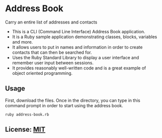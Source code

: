 
# Address Book
Carry an entire list of addresses and contacts
* This is a CLI (Command Line Interface) Address Book application. 
* It is a Ruby sample application demonstrating classes, blocks, variables and more.
* It allows users to put in names and information in order to create contacts that can then be searched for.
* Uses the Ruby Standard Library to display a user interface and remember user input between sessions.
* It provides reasonably well-written code and is a great example of object oriented programming.

## Usage
First, download the files. Once in the directory, you can type in this command prompt in order to start using the address book.  

```shell script
ruby address-book.rb
```

## License:  [MIT](http://github.com)
